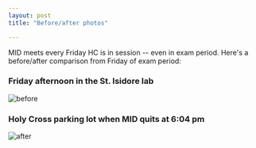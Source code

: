 ```yaml
---
layout: post
title: "Before/after photos"

---
```


MID meets every Friday HC is in session -- even in exam period.  Here's a before/after comparison from Friday of exam period:

### Friday afternoon in the St. Isidore lab ###


![before](http://hcmid.github.io/imgs/before.jpg)

### Holy Cross parking lot when MID quits at 6:04 pm ###


![after](http://hcmid.github.io/imgs/after.jpg)